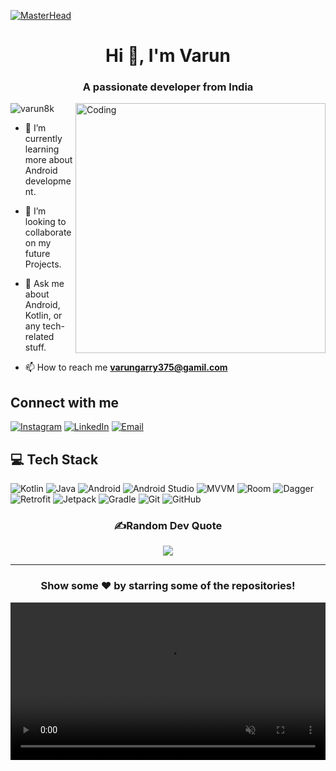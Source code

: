 [![MasterHead](https://mir-s3-cdn-cf.behance.net/project_modules/max_1200/54b6c068097599.5b50bca476b9b.gif)](https://varun8k.io)

<h1 align="center">Hi 👋, I'm Varun</h1>
<h3 align="center">A passionate developer from India</h3>
<img align="right" alt="Coding" width="400" src="https://c.tenor.com/2uyENRmiUt0AAAAC/coding.gif">
<p align="left"> <img src="https://komarev.com/ghpvc/?username=varun8k&label=Profile%20views&color=0e75b6&style=flat"
        alt="varun8k" /> </p>
  
- 🌱 I’m currently learning more about Android development.
  
- 👯 I’m looking to collaborate on my future Projects.
  
- 💬 Ask me about Android, Kotlin, or any tech-related stuff.

- 📫 How to reach me **varungarry375@gamil.com**


<div></div>

## Connect with me

[![Instagram](https://img.shields.io/badge/Instagram-E4405F?style=for-the-badge&logo=instagram&logoColor=white)](https://www.instagram.com/varun_78/) [![LinkedIn](https://img.shields.io/badge/LinkedIn-0077B5?style=for-the-badge&logo=linkedin&logoColor=white)](https://www.linkedin.com/in/varun-garry-a67958289/) [![Email](https://img.shields.io/badge/Email-YourEmail?style=for-the-badge&logo=gmail&logoColor=white)](mailto:varungarry375@gmail.com)

<div></div>

## 💻 Tech Stack

![Kotlin](https://img.shields.io/badge/kotlin-%230095D5.svg?style=for-the-badge&logo=kotlin&logoColor=white)   ![Java](https://img.shields.io/badge/java-%23ED8B00.svg?style=for-the-badge&logo=java&logoColor=white) ![Android](https://img.shields.io/badge/Android-%3DDC84.svg?style=for-the-badge&logo=android&logoColor=white) ![Android Studio](https://img.shields.io/badge/Android%20Studio-%23000000.svg?style=for-the-badge&logo=android-studio&logoColor=white) ![MVVM](https://img.shields.io/badge/MVVM-%2300629E.svg?style=for-the-badge&logo=android&logoColor=white) ![Room](https://img.shields.io/badge/Room-424242?style=for-the-badge&logo=android&logoColor=white) ![Dagger](https://img.shields.io/badge/Dagger-FF0000?style=for-the-badge&logo=dagger&logoColor=white) ![Retrofit](https://img.shields.io/badge/Retrofit-%23000000.svg?style=for-the-badge&logo=Retrofit&logoColor=white)  ![Jetpack](https://img.shields.io/badge/Jetpack-%23000000.svg?style=for-the-badge&logo=android&logoColor=white) ![Gradle](https://img.shields.io/badge/Gradle-02303A.svg?style=for-the-badge&logo=Gradle&logoColor=white)  ![Git](https://img.shields.io/badge/git-%23F05033.svg?style=for-the-badge&logo=git&logoColor=white) ![GitHub](https://img.shields.io/badge/GitHub-%23121011.svg?style=for-the-badge&logo=github&logoColor=white)

<div align="center">

### ✍️Random Dev Quote
![](https://quotes-github-readme.vercel.app/api?type=horizontal&theme=vue)
</div>

---

<div align="center">


### Show some ❤️ by starring some of the repositories!
</div>

<video width="100%" height="auto" autoplay loop muted>
    <source src="https://mir-s3-cdn-cf.behance.net/project_modules/max_1200/54b6c068097599.5b50bca476b9b.gif" type="video/gif">
</video>
